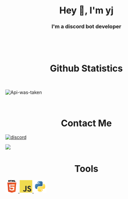 <h1 align="center">Hey 👋, I'm yj </h1>
<h3 align="center">I'm a discord bot developer</h3>
<p align="center"> <img src="https://komarev.com/ghpvc/?username=yxnjie&label=Profile%20views&color=0e75b6&style=flat" alt="" /> </p>
</br>
<h1 align="center">Github Statistics </h1>
<p align="left"> <a href="https://github.com/ryo-ma/github-profile-trophy"><img src="https://github-profile-trophy.vercel.app/?username=yxnjie" alt="" /></a> </p>
<p align = "left">
<img src="https://github-readme-streak-stats.herokuapp.com?user=yxnjietheme=dark&hide_border=true&date_format=M%20j%5B%2C%20Y%5D" alt="Api-was-taken" width = "60%"/>
</p>
</br>
<h1 align="center">Contact Me </h1>
<p align="left" border-radius="10px">
  <a href="https://discord.com/users/1075220234161627158/profile" target="_blank"><img src="https://raw.githubusercontent.com/rahuldkjain/github-profile-readme-generator/master/src/images/icons/Social/discord.svg" height="30" width="40" alt="discord"/> </a>
</p>
<a href="https://discord.com/users/1075220234161627158"><img src="https://lanyard-profile-readme.vercel.app/api/1075220234161627158" width=45%></a>

</br>
<h1 align="center">Tools </h1>
<p align="left"> <a href="https://www.w3.org/html/" target="_blank" rel="noreferrer"> <img src="https://raw.githubusercontent.com/devicons/devicon/master/icons/html5/html5-original-wordmark.svg" alt="html5" width="40" height="40"/> </a> <a href="https://developer.mozilla.org/en-US/docs/Web/JavaScript" target="_blank" rel="noreferrer"> <img src="https://raw.githubusercontent.com/devicons/devicon/master/icons/javascript/javascript-original.svg" alt="javascript" width="40" height="40"/> </a> <a href="https://www.python.org" target="_blank" rel="noreferrer"> <img src="https://raw.githubusercontent.com/devicons/devicon/master/icons/python/python-original.svg" alt="python" width="40" height="40"/> </a> </p>
</br>
